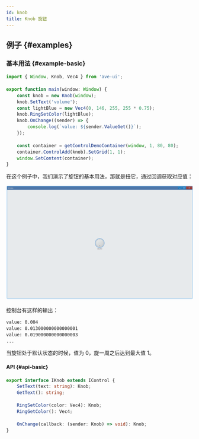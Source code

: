 ```yaml
---
id: knob
title: Knob 旋钮
---
```


<!-- ## 简介 {#introduction}

TODO：以后添加对旋钮的整体介绍。 -->

## 例子 {#examples}

### 基本用法 {#example-basic}

```ts {5,7,8-10}
import { Window, Knob, Vec4 } from 'ave-ui';

export function main(window: Window) {
    const knob = new Knob(window);
    knob.SetText('volume');
    const lightBlue = new Vec4(0, 146, 255, 255 * 0.75);
    knob.RingSetColor(lightBlue);
    knob.OnChange((sender) => {
        console.log(`value: ${sender.ValueGet()}`);
    });

    const container = getControlDemoContainer(window, 1, 80, 80);
    container.ControlAdd(knob).SetGrid(1, 1);
    window.SetContent(container);
}
```

在这个例子中，我们演示了旋钮的基本用法，那就是扭它，通过回调获取对应值：

![knob basic](./assets/knob-basic.gif)

控制台有这样的输出：

```bash
value: 0.004
value: 0.013000000000000001
value: 0.019000000000000003
...
```

当旋钮处于默认状态的时候，值为 0，旋一周之后达到最大值 1。

#### API {#api-basic}

```ts
export interface IKnob extends IControl {
    SetText(text: string): Knob;
    GetText(): string;

    RingSetColor(color: Vec4): Knob;
    RingGetColor(): Vec4;

    OnChange(callback: (sender: Knob) => void): Knob;
}
```
